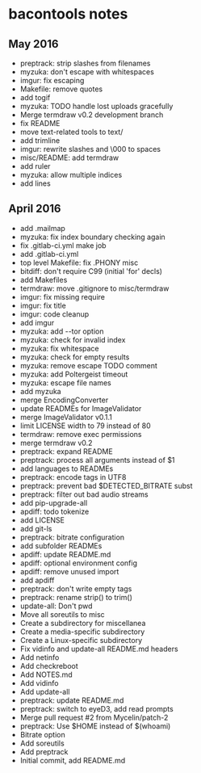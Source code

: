 bacontools notes
================

May 2016
--------
+ preptrack: strip slashes from filenames
+ myzuka: don't escape with whitespaces
+ imgur: fix escaping
+ Makefile: remove quotes
+ add togif
+ myzuka: TODO handle lost uploads gracefully
+ Merge termdraw v0.2 development branch
+ fix README
+ move text-related tools to text/
+ add trimline
+ imgur: rewrite slashes and \000 to spaces
+ misc/README: add termdraw
+ add ruler
+ myzuka: allow multiple indices
+ add lines

April 2016
----------
+ add .mailmap
+ myzuka: fix index boundary checking again
+ fix .gitlab-ci.yml make job
+ add .gitlab-ci.yml
+ top level Makefile: fix .PHONY misc
+ bitdiff: don't require C99 (initial 'for' decls)
+ add Makefiles
+ termdraw: move .gitignore to misc/termdraw
+ imgur: fix missing require
+ imgur: fix title
+ imgur: code cleanup
+ add imgur
+ myzuka: add --tor option
+ myzuka: check for invalid index
+ myzuka: fix whitespace
+ myzuka: check for empty results
+ myzuka: remove escape TODO comment
+ myzuka: add Poltergeist timeout
+ myzuka: escape file names
+ add myzuka
+ merge EncodingConverter
+ update READMEs for ImageValidator
+ merge ImageValidator v0.1.1
+ limit LICENSE width to 79 instead of 80
+ termdraw: remove exec permissions
+ merge termdraw v0.2
+ preptrack: expand README
+ preptrack: process all arguments instead of $1
+ add languages to READMEs
+ preptrack: encode tags in UTF8
+ preptrack: prevent bad $DETECTED_BITRATE subst
+ preptrack: filter out bad audio streams
+ add pip-upgrade-all
+ apdiff: todo tokenize
+ add LICENSE
+ add git-ls
+ preptrack: bitrate configuration
+ add subfolder READMEs
+ apdiff: update README.md
+ apdiff: optional environment config
+ apdiff: remove unused import
+ add apdiff
+ preptrack: don't write empty tags
+ preptrack: rename strip() to trim()
+ update-all: Don't pwd
+ Move all soreutils to misc
+ Create a subdirectory for miscellanea
+ Create a media-specific subdirectory
+ Create a Linux-specific subdirectory
+ Fix vidinfo and update-all README.md headers
+ Add netinfo
+ Add checkreboot
+ Add NOTES.md
+ Add vidinfo
+ Add update-all
+ preptrack: update README.md
+ preptrack: switch to eyeD3, add read prompts
+ Merge pull request #2 from Mycelin/patch-2
+ preptrack: Use $HOME instead of $(whoami)
+ Bitrate option
+ Add soreutils
+ Add preptrack
+ Initial commit, add README.md
